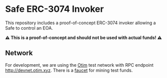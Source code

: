 # Safe ERC-3074 Invoker

This repository includes a proof-of-concept ERC-3074 invoker allowing a Safe to
control an EOA.

**:warning: This is a proof-of-concept and should not be used with actual funds!
:warning:**

## Network

For development, we are using the [Otim](https://docs.otim.xyz/) test network
with RPC endpoint <http://devnet.otim.xyz>. There is a
[faucet](http://devnet-faucet.otim.xyz/) for mining test funds.
